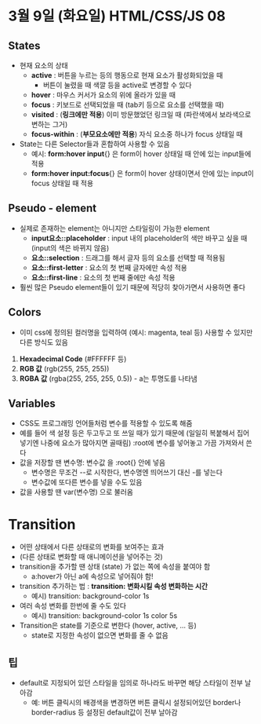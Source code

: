 # 3월 9일 (화요일) HTML/CSS/JS 08

## States

- 현재 요소의 상태
  - **active** : 버튼을 누르는 등의 행동으로 현재 요소가 활성화되었을 때
    - 버튼이 눌렸을 때 색깔 등을 active로 변경할 수 있다
  - **hover** : 마우스 커서가 요소의 위에 올라가 있을 때
  - **focus** : 키보드로 선택되었을 때 (tab키 등으로 요소를 선택했을 때)
  - **visited** : (**링크에만 적용**) 이미 방문했었던 링크일 때 (파란색에서 보라색으로 변하는 그거)
  - **focus-within** : (**부모요소에만 적용**) 자식 요소중 하나가 focus 상태일 때
- State는 다른 Selector들과 혼합하여 사용할 수 있음
  - 예시: **form:hover input**{} 은 form이 hover 상태일 때 안에 있는 input들에 적용
  - **form:hover input:focus**{} 은 form이 hover 상태이면서 안에 있는 input이 focus 상태일 때 적용

## Pseudo - element

- 실제로 존재하는 element는 아니지만 스타일링이 가능한 element
  - **input요소::placeholder** : input 내의 placeholder의 색만 바꾸고 싶을 때 (input의 색은 바뀌지 않음)
  - **요소::selection** : 드래그를 해서 글자 등의 요소를 선택할 때 적용됨
  - **요소::first-letter** : 요소의 첫 번째 글자에만 속성 적용
  - **요소::first-line** : 요소의 첫 번째 줄에만 속성 적용
- 훨씬 많은 Pseudo element들이 있기 때문에 적당히 찾아가면서 사용하면 좋다

## Colors

- 이미 css에 정의된 컬러명을 입력하여 (예시: magenta, teal 등) 사용할 수 있지만 다른 방식도 있음

1. **Hexadecimal Code** (#FFFFFF 등)
2. **RGB 값** (rgb(255, 255, 255))
3. **RGBA 값** (rgba(255, 255, 255, 0.5)) - a는 투명도를 나타냄

## Variables

- CSS도 프로그래밍 언어들처럼 변수를 적용할 수 있도록 해줌
- 예를 들어 색 설정 등은 두고두고 또 쓰일 때가 있기 때문에 (일일히 복붙해서 집어넣기엔 나중에 요소가 많아지면 골때림) :root에 변수를 넣어놓고 가끔 가져와서 쓴다
- 값을 저장할 땐 변수명: 변수값 을 :root{} 안에 넣음
  - 변수명은 무조건 --로 시작한다, 변수명엔 띄어쓰기 대신 -를 넣는다
  - 변수값에 또다른 변수를 넣을 수도 있음
- 값을 사용할 땐 var(변수명) 으로 불러옴

# Transition

- 어떤 상태에서 다른 상태로의 변화를 보여주는 효과
- (다른 상태로 변화할 때 애니메이션을 넣어주는 것)
- transition을 추가할 땐 상태 (state) 가 없는 쪽에 속성을 붙여야 함
  - a:hover가 아닌 a에 속성으로 넣어줘야 함!
- transition 추가하는 법 : **transition: 변화시킬 속성 변화하는 시간**
  - 예시) transition: background-color 1s
- 여러 속성 변화를 한번에 줄 수도 있다
  - 예시) transition: background-color 1s color 5s
- Transition은 state를 기준으로 변한다 (hover, active, ... 등)
  - state로 지정한 속성이 없으면 변화를 줄 수 없음

## 팁

- default로 지정되어 있던 스타일을 임의로 하나라도 바꾸면 해당 스타일이 전부 날아감
  - 예: 버튼 클릭시의 배경색을 변경하면 버튼 클릭시 설정되어있던 border나 border-radius 등 설정된 default값이 전부 날아감
